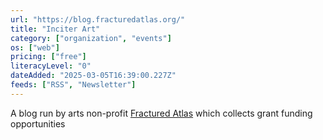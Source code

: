 ```yaml
---
url: "https://blog.fracturedatlas.org/"
title: "Inciter Art"
category: ["organization", "events"]
os: ["web"]
pricing: ["free"]
literacyLevel: "0"
dateAdded: "2025-03-05T16:39:00.227Z"
feeds: ["RSS", "Newsletter"]
---
```


A blog run by arts non-profit [Fractured Atlas](https://www.fracturedatlas.org/) which collects grant funding opportunities
